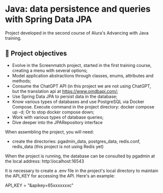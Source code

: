 
# Java: data persistence and queries with Spring Data JPA

Project developed in the second course of Alura's Advancing with Java training.

## 🔨 Project objectives

- Evolve in the Screenmatch project, started in the first training course, creating a menu with several options;
- Model application abstractions through classes, enums, attributes and methods;
- Consume the ChatGPT API (in this project we are not using ChatGPT, but the translation api at https://www.omdbapi.com/;
- Use Spring Data JPA to persist data in the database;
- Know various types of databases and use PostgreSQL via Docker Compose. Execute command in the project directory: docker compose up -d; Or to stop docker compose down;
- Work with various types of database queries;
- Dive deeper into the JPARepository interface

When assembling the project, you will need:
- create the directories: pgadmin_data, postgres_data, redis.conf, redis_data (this project is not using Redis yet)

When the project is running, the database can be consulted by pgadmin at the local address: http:\\localhost:16543

It is necessary to create a .env file in the project's local directory to maintain the API_KEY for accessing the API. Here's an example:

API_KEY = "&apikey=65xxxxxxxc"
